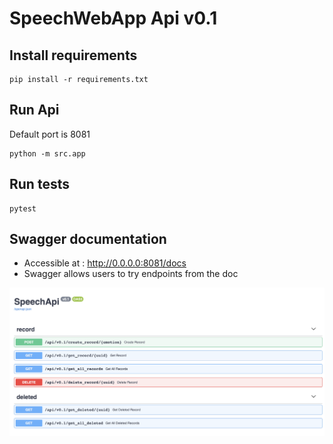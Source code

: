 # SpeechWebApp Api v0.1

## Install requirements
```
pip install -r requirements.txt
```

## Run Api

Default port is 8081
```
python -m src.app
```

## Run tests
```
pytest
```

## Swagger documentation
* Accessible at : http://0.0.0.0:8081/docs
* Swagger allows users to try endpoints from the doc

<p align="center">
  <img src="assets/swagger.png" title="swagger-ui">
</p>


